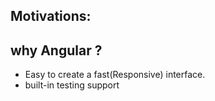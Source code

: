 Motivations:
----


why Angular ?
------
- Easy to create a fast(Responsive) interface.
- built-in testing support
